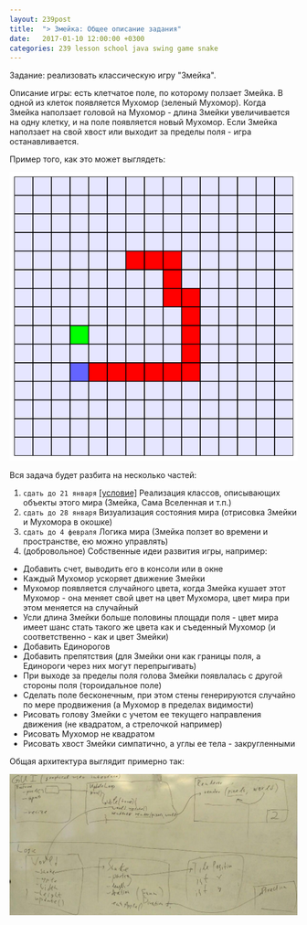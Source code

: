 ```yaml
---
layout: 239post
title:  "> Змейка: Общее описание задания"
date:   2017-01-10 12:00:00 +0300
categories: 239 lesson school java swing game snake
---
```


Задание: реализовать классическую игру "Змейка".

Описание игры: есть клетчатое поле, по которому ползает Змейка. В одной из клеток появляется Мухомор (зеленый Мухомор).
Когда Змейка наползает головой на Мухомор - длина Змейки увеличивается на одну клетку, и на поле появляется новый Мухомор.
Если Змейка наползает на свой хвост или выходит за пределы поля - игра останавливается.

Пример того, как это может выглядеть:

![Snake screenshot](/static/snake/screen.png)

Вся задача будет разбита на несколько частей:

1. ```сдать до 21 января``` [[условие]](/lessons/239/lesson/school/java/swing/game/snake/2017/01/10/Snake-1-Entities.html) Реализация классов, описывающих объекты этого мира (Змейка, Сама Вселенная и т.п.)
2. ```сдать до 28 января``` Визуализация состояния мира (отрисовка Змейки и Мухомора в окошке)
3. ```сдать до 4 февраля``` Логика мира (Змейка ползет во времени и пространстве, ею можно управлять)
4. (добровольное) Собственные идеи развития игры, например:
 - Добавить счет, выводить его в консоли или в окне
 - Каждый Мухомор ускоряет движение Змейки
 - Мухомор появляется случайного цвета, когда Змейка кушает этот Мухомор - она меняет свой цвет на цвет Мухомора, цвет мира при этом меняется на случайный
 - Усли длина Змейки больше половины площади поля - цвет мира имеет шанс стать такого же цвета как и съеденный Мухомор (и соответственно - как и цвет Змейки)
 - Добавить Единорогов
 - Добавить препятствия (для Змейки они как границы поля, а Единороги через них могут перепрыгивать)
 - При выходе за пределы поля голова Змейки появлалась с другой стороны поля (тороидальное поле)
 - Сделать поле бесконечным, при этом стены генерируются случайно по мере продвижения (а Мухомор в пределах видимости)
 - Рисовать голову Змейки с учетом ее текущего направления движения (не квадратом, а стрелочкой например)
 - Рисовать Мухомор не квадратом
 - Рисовать хвост Змейки симпатично, а углы ее тела - закругленными

Общая архитектура выглядит примерно так:

![Diagram photo](/static/snake/photo_diagram.jpg)
